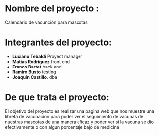 # Nombre del proyecto : 

Calendario de vacunción para mascotas   

# Integrantes del proyecto:

* **Luciano Tebaldi**   Proyect manager
* **Matias Rodriguez**  front end
* **Franco Bartet**     back end
* **Ramiro Busto**      testing
* **Joaquin Castillo**. dba 

# De que trata el proyecto: 

El objetivo del proyecto es realizar una pagina web que nos muestre una libreta de vacunacion para poder ver el seguimiento de vacunas de nuestras mascotas de una manera eficaz y poder ver si la vacuna se dio efectivamente o con algun porcentaje bajo de medicina
